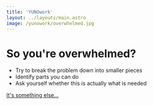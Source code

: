 ```yaml
---
title: 'YUNOwork'
layout: ../layouts/main.astro
image: /yunowork/overwhelmed.jpg
---
```


# So you're overwhelmed?

<div class="my-10">

- Try to break the problem down into smaller pieces
- Identify parts you can do
- Ask yourself whether this is actually what is needed 

</div>

[It's something else...](/yunowork)
